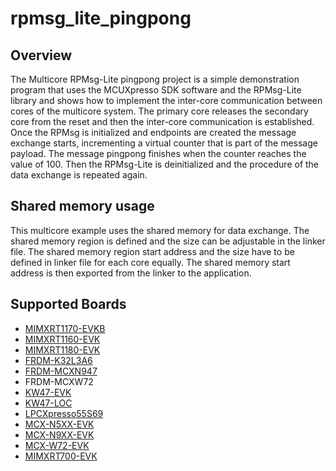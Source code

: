 # rpmsg_lite_pingpong

## Overview
The Multicore RPMsg-Lite pingpong project is a simple demonstration program that uses the
MCUXpresso SDK software and the RPMsg-Lite library and shows how to implement the inter-core
communication between cores of the multicore system. The primary core releases the secondary core
from the reset and then the inter-core communication is established. Once the RPMsg is initialized
and endpoints are created the message exchange starts, incrementing a virtual counter that is part
of the message payload. The message pingpong finishes when the counter reaches the value of 100.
Then the RPMsg-Lite is deinitialized and the procedure of the data exchange is repeated again.

## Shared memory usage
This multicore example uses the shared memory for data exchange. The shared memory region is
defined and the size can be adjustable in the linker file. The shared memory region start address
and the size have to be defined in linker file for each core equally. The shared memory start
address is then exported from the linker to the application.

## Supported Boards
- [MIMXRT1170-EVKB](../../_boards/evkbmimxrt1170/multicore_examples/rpmsg_lite_pingpong/example_board_readme.md)
- [MIMXRT1160-EVK](../../_boards/evkmimxrt1160/multicore_examples/rpmsg_lite_pingpong/example_board_readme.md)
- [MIMXRT1180-EVK](../../_boards/evkmimxrt1180/multicore_examples/rpmsg_lite_pingpong/example_board_readme.md)
- [FRDM-K32L3A6](../../_boards/frdmk32l3a6/multicore_examples/rpmsg_lite_pingpong/example_board_readme.md)
- [FRDM-MCXN947](../../_boards/frdmmcxn947/multicore_examples/rpmsg_lite_pingpong/example_board_readme.md)
- FRDM-MCXW72
- [KW47-EVK](../../_boards/kw47evk/multicore_examples/rpmsg_lite_pingpong/example_board_readme.md)
- [KW47-LOC](../../_boards/kw47loc/multicore_examples/rpmsg_lite_pingpong/example_board_readme.md)
- [LPCXpresso55S69](../../_boards/lpcxpresso55s69/multicore_examples/rpmsg_lite_pingpong/example_board_readme.md)
- [MCX-N5XX-EVK](../../_boards/mcxn5xxevk/multicore_examples/rpmsg_lite_pingpong/example_board_readme.md)
- [MCX-N9XX-EVK](../../_boards/mcxn9xxevk/multicore_examples/rpmsg_lite_pingpong/example_board_readme.md)
- [MCX-W72-EVK](../../_boards/mcxw72evk/multicore_examples/rpmsg_lite_pingpong/example_board_readme.md)
- [MIMXRT700-EVK](../../_boards/mimxrt700evk/multicore_examples/rpmsg_lite_pingpong/example_board_readme.md)
